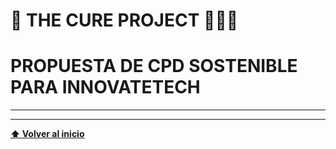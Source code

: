 <a name="inicio"></a>

# 📘 **THE CURE PROJECT** 🧑‍💻🚀

# PROPUESTA DE CPD SOSTENIBLE PARA INNOVATETECH

---



---

[**⬆️ Volver al inicio**](#inicio)
